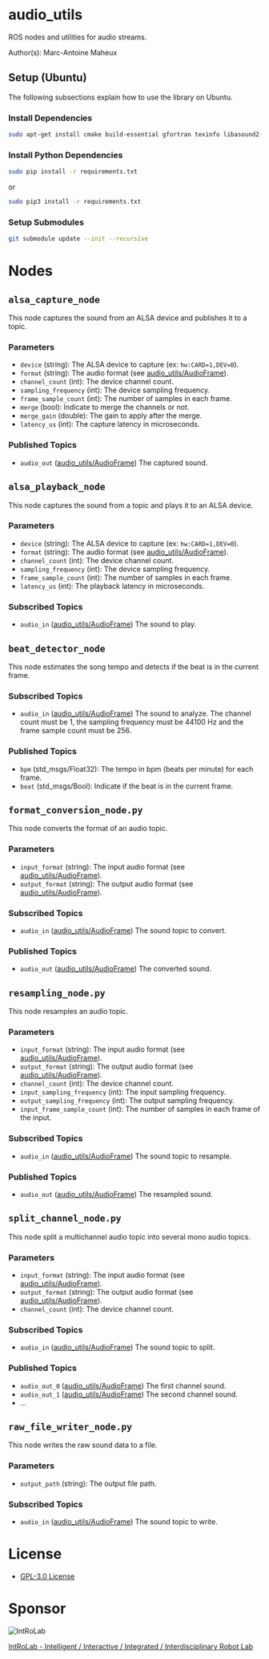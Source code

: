# audio_utils
ROS nodes and utilities for audio streams.

Author(s): Marc-Antoine Maheux

## Setup (Ubuntu)
The following subsections explain how to use the library on Ubuntu.

### Install Dependencies
```bash
sudo apt-get install cmake build-essential gfortran texinfo libasound2-dev
```

### Install Python Dependencies
```bash
sudo pip install -r requirements.txt
```
or
```bash
sudo pip3 install -r requirements.txt
```


### Setup Submodules
```bash
git submodule update --init --recursive
```

# Nodes
## `alsa_capture_node`
This node captures the sound from an ALSA device and publishes it to a topic.

### Parameters
 - `device` (string): The ALSA device to capture (ex: `hw:CARD=1,DEV=0`).
 - `format` (string): The audio format (see [audio_utils/AudioFrame](https://github.com/introlab/audio_utils/blob/main/msg/AudioFrame.msg)).
 - `channel_count` (int): The device channel count.
 - `sampling_frequency` (int): The device sampling frequency.
 - `frame_sample_count` (int): The number of samples in each frame.
 - `merge` (bool): Indicate to merge the channels or not.
 - `merge_gain` (double): The gain to apply after the merge.
 - `latency_us` (int): The capture latency in microseconds.

### Published Topics
 - `audio_out` ([audio_utils/AudioFrame](https://github.com/introlab/audio_utils/blob/main/msg/AudioFrame.msg)) The captured sound.


## `alsa_playback_node`
This node captures the sound from a topic and plays it to an ALSA device.

### Parameters
 - `device` (string): The ALSA device to capture (ex: `hw:CARD=1,DEV=0`).
 - `format` (string): The audio format (see [audio_utils/AudioFrame](https://github.com/introlab/audio_utils/blob/main/msg/AudioFrame.msg)).
 - `channel_count` (int): The device channel count.
 - `sampling_frequency` (int): The device sampling frequency.
 - `frame_sample_count` (int): The number of samples in each frame.
 - `latency_us` (int): The playback latency in microseconds.

### Subscribed Topics
 - `audio_in` ([audio_utils/AudioFrame](https://github.com/introlab/audio_utils/blob/main/msg/AudioFrame.msg)) The sound to play.


## `beat_detector_node`
This node estimates the song tempo and detects if the beat is in the current frame.

### Subscribed Topics
 - `audio_in` ([audio_utils/AudioFrame](https://github.com/introlab/audio_utils/blob/main/msg/AudioFrame.msg)) The sound to analyze. The channel count must be 1, the sampling frequency must be 44100 Hz and the frame sample count must be 256.

### Published Topics
 - `bpm` (std_msgs/Float32): The tempo in bpm (beats per minute) for each frame.
 - `beat` (std_msgs/Bool): Indicate if the beat is in the current frame.


## `format_conversion_node.py`
This node converts the format of an audio topic.

### Parameters
 - `input_format` (string): The input audio format (see [audio_utils/AudioFrame](https://github.com/introlab/audio_utils/blob/main/msg/AudioFrame.msg)).
 - `output_format` (string): The output audio format (see [audio_utils/AudioFrame](https://github.com/introlab/audio_utils/blob/main/msg/AudioFrame.msg)).

### Subscribed Topics
 - `audio_in` ([audio_utils/AudioFrame](https://github.com/introlab/audio_utils/blob/main/msg/AudioFrame.msg)) The sound topic to convert.

### Published Topics
 - `audio_out` ([audio_utils/AudioFrame](https://github.com/introlab/audio_utils/blob/main/msg/AudioFrame.msg)) The converted sound.


## `resampling_node.py`
This node resamples an audio topic.

### Parameters
 - `input_format` (string): The input audio format (see [audio_utils/AudioFrame](https://github.com/introlab/audio_utils/blob/main/msg/AudioFrame.msg)).
 - `output_format` (string): The output audio format (see [audio_utils/AudioFrame](https://github.com/introlab/audio_utils/blob/main/msg/AudioFrame.msg)).
 - `channel_count` (int): The device channel count.
 - `input_sampling_frequency` (int): The input sampling frequency.
 - `output_sampling_frequency` (int): The output sampling frequency.
 - `input_frame_sample_count` (int): The number of samples in each frame of the input.

### Subscribed Topics
 - `audio_in` ([audio_utils/AudioFrame](https://github.com/introlab/audio_utils/blob/main/msg/AudioFrame.msg)) The sound topic to resample.

### Published Topics
 - `audio_out` ([audio_utils/AudioFrame](https://github.com/introlab/audio_utils/blob/main/msg/AudioFrame.msg)) The resampled sound.


## `split_channel_node.py`
This node split a multichannel audio topic into several mono audio topics.

### Parameters
 - `input_format` (string): The input audio format (see [audio_utils/AudioFrame](https://github.com/introlab/audio_utils/blob/main/msg/AudioFrame.msg)).
 - `output_format` (string): The output audio format (see [audio_utils/AudioFrame](https://github.com/introlab/audio_utils/blob/main/msg/AudioFrame.msg)).
 - `channel_count` (int): The device channel count.

### Subscribed Topics
 - `audio_in` ([audio_utils/AudioFrame](https://github.com/introlab/audio_utils/blob/main/msg/AudioFrame.msg)) The sound topic to split.

### Published Topics
 - `audio_out_0` ([audio_utils/AudioFrame](https://github.com/introlab/audio_utils/blob/main/msg/AudioFrame.msg)) The first channel sound.
 - `audio_out_1` ([audio_utils/AudioFrame](https://github.com/introlab/audio_utils/blob/main/msg/AudioFrame.msg)) The second channel sound.
 - ...


## `raw_file_writer_node.py`
This node writes the raw sound data to a file.

### Parameters
 - `output_path` (string): The output file path.

### Subscribed Topics
 - `audio_in` ([audio_utils/AudioFrame](https://github.com/introlab/audio_utils/blob/main/msg/AudioFrame.msg)) The sound topic to write.


# License

* [GPL-3.0 License ](LICENSE)

# Sponsor

![IntRoLab](https://introlab.3it.usherbrooke.ca/IntRoLab.png)

[IntRoLab - Intelligent / Interactive / Integrated / Interdisciplinary Robot Lab](https://introlab.3it.usherbrooke.ca)
